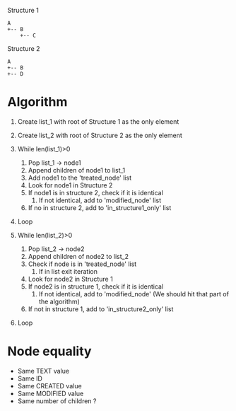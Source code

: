 Structure 1
```
A
+-- B
    +-- C
```
Structure 2
```
A
+-- B
+-- D
```

# Algorithm
1. Create list_1 with root of Structure 1 as the only element
1. Create list_2 with root of Structure 2 as the only element
1. While len(list_1)>0
    1. Pop list_1 -> node1
    1. Append children of node1 to list_1
    1. Add node1 to the 'treated_node' list
    1. Look for node1 in Structure 2
    1. If node1 is in structure 2, check if it is identical
        1. If not identical, add to 'modified_node' list
    1. If no in structure 2, add to 'in_structure1_only' list
1. Loop

1. While len(list_2)>0
    1. Pop list_2 -> node2
    1. Append children of node2 to list_2
    1. Check if node is in 'treated_node' list
        1. If in list exit iteration
    1. Look for node2 in Structure 1
    1. If node2 is in structure 1, check if it is identical
        1. If not identical, add to 'modified_node' (We should hit that part of the algorithm)
    1. If not in structure 1, add to 'in_structure2_only' list
1. Loop
    

# Node equality
- Same TEXT value
- Same ID
- Same CREATED value
- Same MODIFIED value
- Same number of children ?